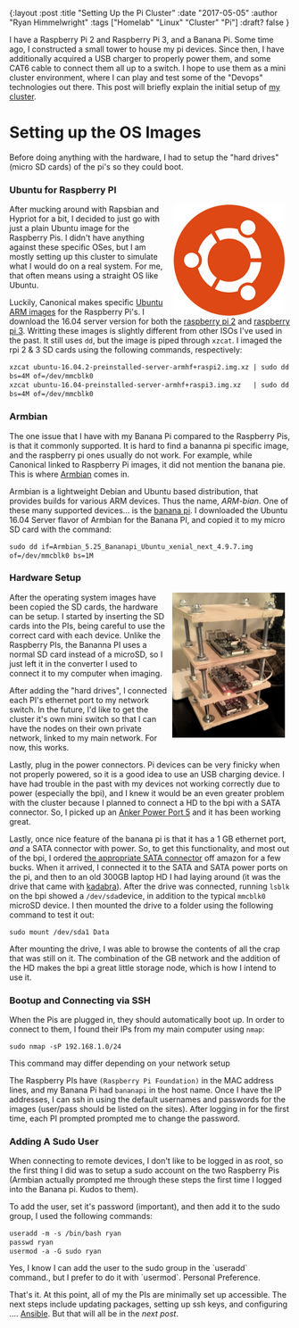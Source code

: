 {:layout :post
:title  "Setting Up the Pi Cluster"
:date "2017-05-05"
:author "Ryan Himmelwright"
:tags ["Homelab" "Linux" "Cluster" "Pi"]
:draft? false
}

I have a Raspberry Pi 2 and Raspberry Pi 3, and a Banana Pi. Some time ago, I constructed a small tower to house my pi devices. Since then, I have additionally acquired a USB charger to properly power them, and some CAT6 cable to connect them all up to a switch. I hope to use them as a mini cluster environment, where I can play and test some of the "Devops" technologies out there. This post will briefly explain the initial setup of [my cluster](../../pages/homelab/#cluster).

<!-- more -->

# Setting up the OS Images
Before doing anything with the hardware, I had to setup the "hard drives" (micro SD cards) of the pi's so they could boot. 

### Ubuntu for Raspberry PI

<img src="../../img/posts/Setting-Up-Pi-Cluster/ubuntu-logo.jpg" style="width: 200px%; float: right; margin: 0px 10px 0px 10px;"/>

After mucking around with Rapsbian and Hypriot for a bit, I decided to just go with just a plain Ubuntu image for the Raspberry Pis. I didn't have anything against these specific OSes, but I am mostly setting up this cluster to simulate what I would do on a real system. For me, that often means using a straight OS like Ubuntu.

Luckily, Canonical makes specific [Ubuntu ARM images](https://wiki.ubuntu.com/ARM/RaspberryPi) for the Raspberry Pi's. I download the 16.04 server version for both the [raspberry pi 2](http://cdimage.ubuntu.com/ubuntu/releases/16.04/release/ubuntu-16.04.2-preinstalled-server-armhf+raspi2.img.xz) and [raspberry pi 3](http://www.finnie.org/software/raspberrypi/ubuntu-rpi3/ubuntu-16.04-preinstalled-server-armhf+raspi3.img.xz). Writting these images is slightly different from other ISOs I've used in the past. It still uses `dd`, but the image is piped through `xzcat`. I imaged the rpi 2 & 3 SD cards using the following commands, respectively:


```
xzcat ubuntu-16.04.2-preinstalled-server-armhf+raspi2.img.xz | sudo dd bs=4M of=/dev/mmcblk0
xzcat ubuntu-16.04-preinstalled-server-armhf+raspi3.img.xz   | sudo dd bs=4M of=/dev/mmcblk0
```

### Armbian

The one issue that I have with my Banana Pi compared to the Raspberry Pis, is that it commonly supported. It is hard to find a bananna pi specific image, and the raspberry pi ones usually do not work. For example, while Canonical linked to Raspberry Pi images, it did not mention the banana pie.  This is where [Armbian](https://www.armbian.com/) comes in.

Armbian is a lightweight Debian and Ubuntu based distribution, that provides builds for various ARM devices. Thus the name, *ARM-bian*. One of these many supported devices... is the [banana pi](https://www.armbian.com/banana-pi/). I downloaded the Ubuntu 16.04 Server flavor of Armbian for the Banana PI, and copied it to my micro SD card with the command:

```
sudo dd if=Armbian_5.25_Bananapi_Ubuntu_xenial_next_4.9.7.img  of=/dev/mmcblk0 bs=1M
```

### Hardware Setup

<img src="../../img/posts/Setting-Up-Pi-Cluster/pi-cluster.png" style="width: 40%; float: right; margin: 0px 10px 0px 10px;"/>

After the operating system images have been copied the SD cards, the hardware can be setup. I started by inserting the SD cards into the PIs, being careful to use the correct card with each device. Unlike the Raspberry PIs, the Bananna PI uses a normal SD card instead of a microSD, so I just left it in the converter I used to connect it to my computer when imaging.

After adding the "hard drives", I connected each PI's ethernet port to my network switch. In the future, I'd like to get the cluster it's own mini switch so that I can have the nodes on their own private network, linked to my main network. For now, this works.

Lastly, plug in the power connectors. Pi devices can be very finicky when not properly powered, so it is a good idea to use an USB charging device. I have had trouble in the past with my devices not working correctly due to power (especially the bpi), and I knew it would be an even greater problem with the cluster because I planned to connect a HD to the bpi with a SATA connector. So, I picked up an [Anker Power Port 5](https://www.amazon.com/Anker-Charger-PowerPort-Multi-Port-Samsung/dp/B00VH8ZW02/ref=sr_1_1?ie=UTF8&qid=1493860165&sr=8-1&keywords=Anker+power+port+5) and it has been working great.

Lastly, once nice feature of the banana pi is that it has a 1 GB ethernet port, *and* a SATA connector with power. So, to get this functionality, and most out of the bpi, I ordered [the appropriate SATA connector](https://www.amazon.com/JBtek-Connectors-Banana-Supply-Terminals/dp/B00ZP0L0VS/ref=sr_1_1?ie=UTF8&qid=1493860481&sr=8-1&keywords=banana+pi+sata) off amazon for a few bucks. When it arrived, I connected it to the SATA and SATA power ports on the pi, and then to an old 300GB laptop HD I had laying around (it was the drive that came with [kadabra](../introducing-kadabra/)). After the drive was connected, running `lsblk` on the bpi showed a `/dev/sda`device, in addition to the typical `mmcblk0` microSD device. I then mounted the drive to a folder using the following command to test it out:

```
sudo mount /dev/sda1 Data
```

After mounting the drive, I was able to browse the contents of all the crap that was still on it. The combination of the GB network and the addition of the HD makes the bpi a great little storage node, which is how I intend to use it.

### Bootup and Connecting via SSH

When the Pis are plugged in, they should automatically boot up. In order to connect to them, I found their IPs from my main computer using `nmap`:

```
sudo nmap -sP 192.168.1.0/24
```
<div id="caption">This command may differ depending on your network setup</div>

The Raspberry PIs have `(Raspberry Pi Foundation)` in the MAC address lines, and my Banana Pi had `bananapi` in the host name. Once I have the IP addresses, I can ssh in using the default usernames and passwords for the images (user/pass should be listed on the sites). After logging in for the first time, each PI prompted prompted me to change the password.

### Adding A Sudo User

When connecting to remote devices, I don't like to be logged in as root, so the first thing I did was to setup a sudo account on the two Raspberry Pis (Armbian actually prompted me through these steps the first time I logged into the Banana pi. Kudos to them).

To add the user, set it's password (important), and then add it to the sudo group, I used the following commands:

```
useradd -m -s /bin/bash ryan
passwd ryan
usermod -a -G sudo ryan
```
<div id="caption">Yes, I know I can add the user to the sudo group in the `useradd` command., but I prefer to do it with `usermod`. Personal Preference.</div>

That's it. At this point, all of my the PIs are minimally set up accessible. The next steps include updating packages, setting up ssh keys, and configuring .... [Ansible](https://www.ansible.com). But that will all be in the *next post*.